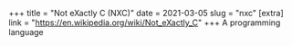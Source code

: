 +++
title = "Not eXactly C (NXC)"
date = 2021-03-05
slug = "nxc"
[extra]
link = "https://en.wikipedia.org/wiki/Not_eXactly_C"
+++
A programming language

